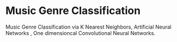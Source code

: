 # Music Genre Classification
Music Genre Classification via K Nearest Neighbors, Artificial Neural Networks , One dimensioncal Convolutional Neural Networks.
